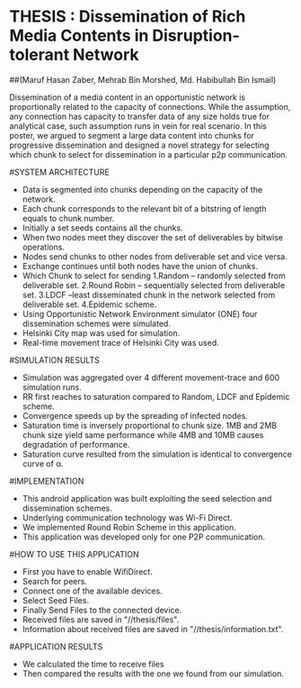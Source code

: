 # THESIS : Dissemination of Rich Media Contents in Disruption-tolerant Network
##(Maruf Hasan Zaber, Mehrab Bin Morshed, Md. Habibullah Bin Ismail)

Dissemination of a media content in an opportunistic network is proportionally related to the capacity of connections. 
While the assumption, any connection has capacity to transfer data of any size holds true for analytical case, 
such assumption runs in vein for real scenario. In this poster, we argued to segment a large data content into chunks for progressive dissemination 
and designed a novel strategy for selecting which chunk to select for dissemination in a particular p2p communication.

#SYSTEM ARCHITECTURE
* Data is segmented into chunks depending on the capacity of the network.
* Each chunk corresponds to the relevant bit   of a bitstring of length equals to chunk number.
* Initially a set seeds  contains all the chunks.
* When two nodes meet they discover the set of deliverables by bitwise operations.
* Nodes send chunks to other nodes from deliverable set and vice versa.
* Exchange continues until both nodes have the union of chunks.
* Which Chunk to select for sending
	1.Random –  randomly selected from deliverable set. 
	2.Round Robin – sequentially selected from deliverable set.
	3.LDCF –least disseminated chunk in the network selected from deliverable set.
	4.Epidemic scheme.
* Using Opportunistic Network Environment simulator (ONE) four dissemination schemes were simulated.
* Helsinki City map was used for simulation. 
* Real-time movement trace of Helsinki City was used.

#SIMULATION RESULTS
* Simulation was aggregated over 4 different movement-trace and 600 simulation runs.
* RR first reaches to saturation compared to Random, LDCF and Epidemic scheme.
* Convergence speeds up by the spreading of infected  nodes.
* Saturation time is inversely proportional to chunk size. 1MB and 2MB chunk size yield same performance while 4MB and 10MB causes degradation of performance.
* Saturation curve resulted from the simulation is identical to convergence curve of α.

#IMPLEMENTATION

* This android application was built exploiting the seed selection and dissemination schemes.
* Underlying communication technology was Wi-Fi Direct.
* We implemented Round Robin Scheme in this application.
* This application was developed only for one P2P communication.

#HOW TO USE THIS APPLICATION

* First you have to enable WifiDirect.
* Search for peers. 
* Connect one of the available devices.
* Select Seed Files.
* Finally Send Files to the connected device.
* Received files are saved in "//thesis/files".
* Information about received files are saved in "//thesis/information.txt".

#APPLICATION RESULTS

* We calculated the time to receive files
* Then compared the results with the one we found from our simulation.



 







